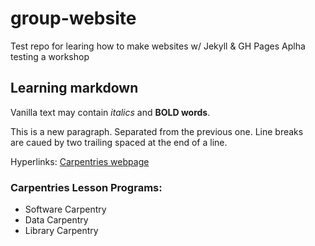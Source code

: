 # group-website
Test repo for learing how to make websites w/ Jekyll &amp; GH Pages
Aplha testing a workshop

## Learning markdown

Vanilla text may contain *italics* and **BOLD words**.

This is a new paragraph. Separated from the previous one.
Line breaks  
are caued by two trailing spaced at the end of a line.

Hyperlinks:
[Carpentries webpage](https://carpentries.org)


### Carpentries Lesson Programs:
- Software Carpentry
- Data Carpentry
- Library Carpentry
